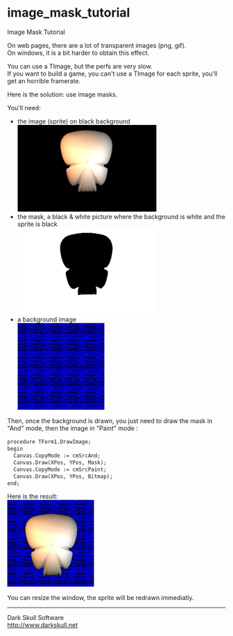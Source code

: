 image_mask_tutorial
===================

Image Mask Tutorial

On web pages, there are a lot of transparent images (png, gif).<br/>
On windows, it is a bit harder to obtain this effect.

You can use a TImage, but the perfs are very slow.<br/>
If you want to build a game, you can't use a TImage for each sprite, you'll get an horrible framerate.

Here is the solution: use image masks.

You'll need:
* the image (sprite) on black background <br/>
![image on black background](https://github.com/Dark-Skull-Software-delphi-articles/image_mask_tutorial/raw/master/readme_images/etface.png)
* the mask, a black & white picture where the background is white and the sprite is black<br/>
![mask image](https://github.com/Dark-Skull-Software-delphi-articles/image_mask_tutorial/raw/master/readme_images/etmask.png)
* a background image<br/>
![background image](https://github.com/Dark-Skull-Software-delphi-articles/image_mask_tutorial/raw/master/readme_images/backtile.png) 

 
Then, once the background is drawn, you just need to draw the mask in "And" mode, then the image in "Paint" mode :

```delphi
procedure TForm1.DrawImage;
begin
  Canvas.CopyMode := cmSrcAnd;
  Canvas.Draw(XPos, YPos, Mask);
  Canvas.CopyMode := cmSrcPaint;
  Canvas.Draw(XPos, YPos, Bitmap);
end;
```

Here is the result:<br/>
![result](https://github.com/Dark-Skull-Software-delphi-articles/image_mask_tutorial/raw/master/readme_images/result.png)

You can resize the window, the sprite will be redrawn immediatly.

************************
Dark Skull Software<br/>
http://www.darkskull.net
